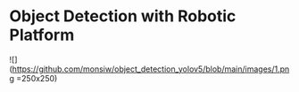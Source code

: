 # Object Detection with Robotic Platform
![](https://github.com/monsiw/object_detection_yolov5/blob/main/images/1.png =250x250)
